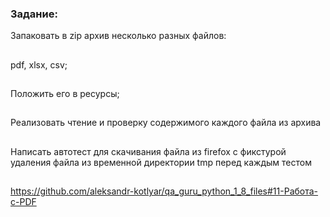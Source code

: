 ### Задание:


Запаковать в zip архив несколько разных файлов: 
##
  pdf, 
  xlsx, 
  csv;
  ##
  

Положить его в ресурсы;

##


Реализовать чтение и проверку содержимого каждого файла из архива

##


Написать автотест для скачивания файла из firefox с фикстурой удаления файла из временной директории tmp перед каждым тестом

##


https://github.com/aleksandr-kotlyar/qa_guru_python_1_8_files#11-Работа-с-PDF
